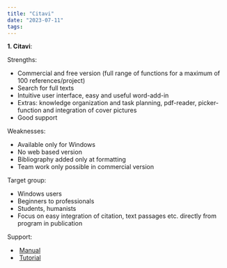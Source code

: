```yaml
---
title: "Citavi"
date: "2023-07-11"
tags:
---
```


**1. Citavi**:

Strengths:

- Commercial and free version (full range of functions for a maximum of 100 references/project)
- Search for full texts
- Intuitive user interface, easy and useful word-add-in
- Extras: knowledge organization and task planning, pdf-reader, picker-function and integration of cover pictures
- Good support

Weaknesses:

- Available only for Windows
- No web based version
- Bibliography added only at formatting
- Team work only possible in commercial version

Target group:

- Windows users
- Beginners to professionals
- Students, humanists
- Focus on easy integration of citation, text passages etc. directly from program in publication

Support:

-  [Manual](https://www1.citavi.com/sub/manual5/en/index.html)
-  [Tutorial](https://www.youtube.com/citaviteam)